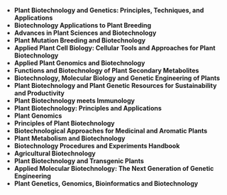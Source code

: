 <ul>
 <li><b><a target="_blank" href="https://github.com/manjunath5496/Plant-Biotechnology-Books/blob/master/pib(1).pdf" style="text-decoration:none;">Plant Biotechnology and Genetics: Principles, Techniques, and Applications</a></b></li>
  
<li><b><a target="_blank" href="https://github.com/manjunath5496/Plant-Biotechnology-Books/blob/master/pib(2).pdf" style="text-decoration:none;">Biotechnology Applications to Plant Breeding</a></b></li>  
  
<li><b><a target="_blank" href="https://github.com/manjunath5496/Plant-Biotechnology-Books/blob/master/pib(3).pdf" style="text-decoration:none;">Advances in Plant Sciences and Biotechnology</a></b></li>
                               
 <li><b><a target="_blank" href="https://github.com/manjunath5496/Plant-Biotechnology-Books/blob/master/pib(4).pdf" style="text-decoration:none;">Plant Mutation Breeding and Biotechnology</a></b></li> 
 
  <li><b><a target="_blank" href="https://github.com/manjunath5496/Plant-Biotechnology-Books/blob/master/pib(5).pdf" style="text-decoration:none;">Applied Plant Cell Biology: Cellular Tools and Approaches for Plant Biotechnology</a></b></li>   

 <li><b><a target="_blank" href="https://github.com/manjunath5496/Plant-Biotechnology-Books/blob/master/pib(6).pdf" style="text-decoration:none;">Applied Plant Genomics and Biotechnology</a></b></li>
                <li><b><a target="_blank" href="https://github.com/manjunath5496/Plant-Biotechnology-Books/blob/master/pib(7).pdf" style="text-decoration:none;">Functions and Biotechnology of Plant Secondary Metabolites</a></b></li>  
         <li><b><a target="_blank" href="https://github.com/manjunath5496/Plant-Biotechnology-Books/blob/master/pib(8).pdf" style="text-decoration:none;">Biotechnology, Molecular Biology and Genetic Engineering of Plants </a></b></li>                 
 <li><b><a target="_blank" href="https://github.com/manjunath5496/Plant-Biotechnology-Books/blob/master/pib(9).pdf" style="text-decoration:none;">Plant Biotechnology and Plant Genetic Resources for Sustainability and Productivity </a></b></li>                              

 <li><b><a target="_blank" href="https://github.com/manjunath5496/Plant-Biotechnology-Books/blob/master/pib(10).pdf" style="text-decoration:none;">Plant Biotechnology meets Immunology</a></b></li>
                
 <li><b><a target="_blank" href="https://github.com/manjunath5496/Plant-Biotechnology-Books/blob/master/pib(11).pdf" style="text-decoration:none;"> Plant Biotechnology: Principles and Applications  </a></b></li>                              
<li><b><a target="_blank" href="https://github.com/manjunath5496/Plant-Biotechnology-Books/blob/master/pib(12).pdf" style="text-decoration:none;">Plant Genomics </a></b></li>

  <li><b><a target="_blank" href="https://github.com/manjunath5496/Plant-Biotechnology-Books/blob/master/pib(14).pdf" style="text-decoration:none;">Principles of Plant Biotechnology</a></b></li>
                <li><b><a target="_blank" href="https://github.com/manjunath5496/Plant-Biotechnology-Books/blob/master/pib(15).pdf" style="text-decoration:none;">Biotechnological Approaches for Medicinal and Aromatic Plants</a></b></li>  
         <li><b><a target="_blank" href="https://github.com/manjunath5496/Plant-Biotechnology-Books/blob/master/pib(16).pdf" style="text-decoration:none;">Plant Metabolism and Biotechnology </a></b></li>                 
 <li><b><a target="_blank" href="https://github.com/manjunath5496/Plant-Biotechnology-Books/blob/master/pib(17).pdf" style="text-decoration:none;"> Biotechnology Procedures and Experiments Handbook </a></b></li>                              

 <li><b><a target="_blank" href="https://github.com/manjunath5496/Plant-Biotechnology-Books/blob/master/pib(18).pdf" style="text-decoration:none;"> Agricultural Biotechnology</a></b></li>
                
 <li><b><a target="_blank" href="https://github.com/manjunath5496/Plant-Biotechnology-Books/blob/master/pib(19).pdf" style="text-decoration:none;"> Plant Biotechnology and Transgenic Plants  </a></b></li>  
 
  <li><b><a target="_blank" href="https://github.com/manjunath5496/Plant-Biotechnology-Books/blob/master/pib(13).pdf" style="text-decoration:none;">Applied Molecular Biotechnology: The Next Generation of Genetic Engineering</a></b></li>
                
 <li><b><a target="_blank" href="https://github.com/manjunath5496/Plant-Biotechnology-Books/blob/master/pib(20).pdf" style="text-decoration:none;"> Plant Genetics, Genomics, Bioinformatics and Biotechnology </a></b></li> 

</ul>
